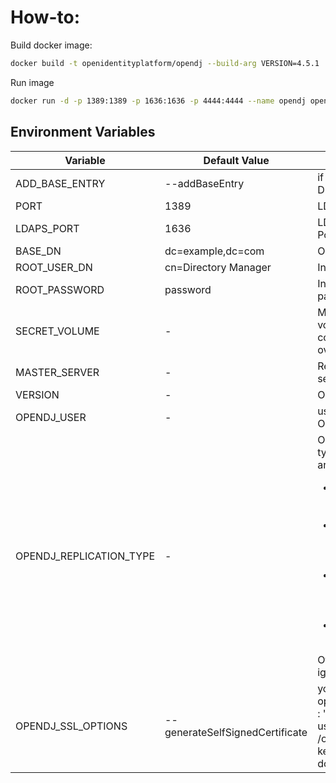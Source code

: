 # How-to:

Build docker image:

```bash
docker build -t openidentityplatform/opendj --build-arg VERSION=4.5.1 .
```

Run image

```bash
docker run -d -p 1389:1389 -p 1636:1636 -p 4444:4444 --name opendj openidentityplatform/opendj:4.5.1
```

## Environment Variables

| Variable                | Default Value                   | Description                                                                                                                                                                                                                                             |
|-------------------------|---------------------------------|---------------------------------------------------------------------------------------------------------------------------------------------------------------------------------------------------------------------------------------------------------|
| ADD_BASE_ENTRY          | --addBaseEntry                  | if set, creates base DN entry                                                                                                                                                                                                                           |
| PORT                    | 1389                            | LDAP Listener Port                                                                                                                                                                                                                                      |
| LDAPS_PORT              | 1636                            | LDAPS Listener Port                                                                                                                                                                                                                                     |
| BASE_DN                 | dc=example,dc=com               | OpenDJ Base DN                                                                                                                                                                                                                                          |
| ROOT_USER_DN            | cn=Directory Manager            | Initial root user DN                                                                                                                                                                                                                                    |
| ROOT_PASSWORD           | password                        | Initial root user password                                                                                                                                                                                                                              |
| SECRET_VOLUME           | -                               | Mounted keystore volume, if present copies keystore over                                                                                                                                                                                                |
| MASTER_SERVER           | -                               | Replication master server                                                                                                                                                                                                                               |
| VERSION                 | -                               | OpenDJ version                                                                                                                                                                                                                                          |
| OPENDJ_USER             | -                               | user which runs OpenDJ                                                                                                                                                                                                                                  |
| OPENDJ_REPLICATION_TYPE | -                               | OpenDJ Replication type, valid values are: <ul><li>simple - standard replication</li><li>srs - standalone replication servers</li><li>sdsr - Standalone Directory Server Replicas</li><li>rg - Replication Groups</li></ul>Other values will be ignored |
| OPENDJ_SSL_OPTIONS      | --generateSelfSignedCertificate | you can replace ssl options at here, like : "--usePkcs12keyStore /opt/domain.pfx --keyStorePassword domain"                                                                                                                                             |
